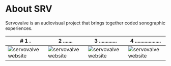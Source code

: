 # About SRV

Servovalve is an audiovisual project that brings together coded sonographic experiences.

| # 1 .  | 2 .......   | 3 .............   | 4 ...................   |
| --- | --- | --- | --- |
| ![servovalve website](https://www.servovalve.org/nova/img/hdr1.svg) | ![servovalve website](https://www.servovalve.org/nova/img/hdr1.svg) | ![servovalve website](https://www.servovalve.org/nova/img/hdr1.svg) | ![servovalve website](https://www.servovalve.org/nova/img/hdr1.svg) |